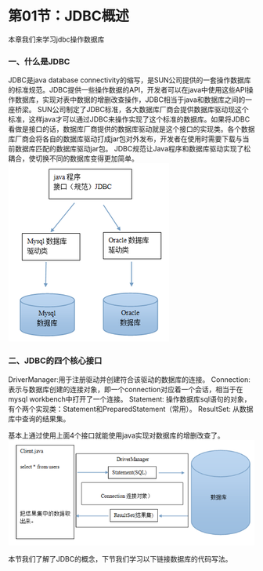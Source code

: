# 第01节：JDBC概述

本章我们来学习jdbc操作数据库
### 一、什么是JDBC


JDBC是java database connectivity的缩写，是SUN公司提供的一套操作数据库的标准规范。JDBC提供一些操作数据的API，开发者可以在java中使用这些API操作数据库，实现对表中数据的增删改查操作，JDBC相当于java和数据库之间的一座桥梁。
SUN公司制定了JDBC标准，各大数据库厂商会提供数据库驱动现这个标准，这样java才可以通过JDBC来操作实现了这个标准的数据库。如果将JDBC看做是接口的话，数据库厂商提供的数据库驱动就是这个接口的实现类。各个数据库厂商会将各自的数据库驱动打成jar包对外发布，开发者在使用时需要下载与当前数据库匹配的数据库驱动jar包。
JDBC规范让Java程序和数据库驱动实现了松耦合，使切换不同的数据库变得更加简单。  
 ![](../images/1001_规范1.png)

 ### 二、JDBC的四个核心接口
 

DriverManager:用于注册驱动并创建符合该驱动的数据库的连接。
Connection: 表示与数据库创建的连接对象，即一个connection对应着一个会话，相当于在mysql workbench中打开了一个连接。
Statement: 操作数据库sql语句的对象，有个两个实现类：Statement和PreparedStatement（常用）。
ResultSet: 从数据库中查询的结果集。

基本上通过使用上面4个接口就能使用java实现对数据库的增删改查了。  
 ![](../images/1001_规范2.png)   
 
本节我们了解了JDBC的概念，下节我们学习以下链接数据库的代码写法。


 

